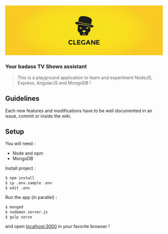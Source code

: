 ![Clegane](clegane.jpg)

### Your badass TV Shows assistant

> This is a playground application to learn and experiment NodeJS, Express, AngularJS and MongoDB !

## Guidelines

Each new features and modifications have to be well documented in an issue, commit or inside the wiki.

## Setup

You will need :

- Node and npm
- MongoDB


Install project :

```shell
$ npm install
$ cp .env.sample .env
$ edit .env
```


Run the app (in parallel) :

```shell
$ mongod
$ nodemon server.js
$ gulp serve
```

and open [localhost:3000](http://localhost:3000) in your favorite browser !
